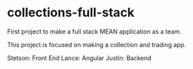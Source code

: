 # collections-full-stack

First project to make a full stack MEAN application as a team.

This project is focused on making a collection and trading app.

Stetson: Front End
Lance: Angular
Justin: Backend

